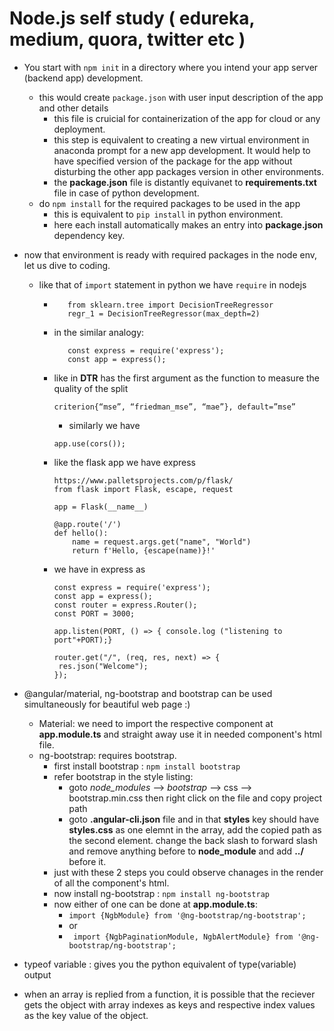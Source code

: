 # Node.js self study ( edureka, medium, quora, twitter etc )
* You start with ```npm init``` in a directory  where you intend your app server (backend app) development.
  * this would create ```package.json``` with user input description of the app and other details
    * this file is cruicial for containerization of the app for cloud or any deployment.
    * this step is equivalent to creating a new virtual environment in anaconda prompt for a new app development. It would help to have specified version of the package for the app without disturbing the other app packages version in other environments.
    * the **package.json** file is distantly equivanet to **requirements.txt** file in case of python development.
  * do ```npm install``` for the required packages to be used in the app
    * this is equivalent to ```pip install``` in python environment.
    * here each install automatically makes an entry into **package.json** dependency key.
  
* now that environment is ready with required packages in the node env, let us dive to coding.
  * like that of ```import``` statement in python we have ```require``` in nodejs
    * ```
         from sklearn.tree import DecisionTreeRegressor
         regr_1 = DecisionTreeRegressor(max_depth=2)
      ```
    * in the similar analogy:
      ```
         const express = require('express');
         const app = express();
      ```
    * like in **DTR** has the first argument as the function to measure the quality of the split
      ```
      criterion{“mse”, “friedman_mse”, “mae”}, default=”mse”
      ```
      * similarly we have
       ```
       app.use(cors());
       ```
       
    * like the flask app we have express
      ```
      https://www.palletsprojects.com/p/flask/
      from flask import Flask, escape, request

      app = Flask(__name__)

      @app.route('/')
      def hello():
          name = request.args.get("name", "World")
          return f'Hello, {escape(name)}!'
      ```
      
    * we have in express as 
      ```
      const express = require('express');
      const app = express();
      const router = express.Router();
      const PORT = 3000;
      
      app.listen(PORT, () => { console.log ("listening to port"+PORT);}
      
      router.get("/", (req, res, next) => {
       res.json("Welcome");
      });
      ```
* @angular/material, ng-bootstrap and bootstrap can be used simultaneously for beautiful web page :)
  * Material: we need to import the respective component at **app.module.ts** and straight away use it in needed component's html file.
  * ng-bootstrap: requires bootstrap. 
    * first install bootstrap : ```npm install bootstrap```
    * refer bootstrap in the style listing:
       * goto *node_modules* --> *bootstrap* --> css --> bootstrap.min.css then right click on the file and copy project path
       * goto **.angular-cli.json** file and in that **styles** key should have **styles.css** as one elemnt in the array, add the copied path as the second element. change the back slash to forward slash and remove anything before to **node_module** and add **../** before it.
    * just with these 2 steps you could observe chanages in the render of all the component's html.
    * now install ng-bootstrap : ```npm install ng-bootstrap```
    * now either of one can be done at **app.module.ts**:
      * ```import {NgbModule} from '@ng-bootstrap/ng-bootstrap';```
      * or
      * ``` import {NgbPaginationModule, NgbAlertModule} from '@ng-bootstrap/ng-bootstrap';```

* typeof variable : gives you the python equivalent of type(variable) output
* when an array is replied from a function, it is possible that the reciever gets the object with array indexes as keys and respective index values as the key value of the object.
